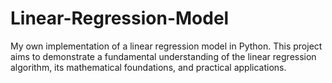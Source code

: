 # Linear-Regression-Model
My own implementation of a linear regression model in Python. This project aims to demonstrate a fundamental understanding of the linear regression algorithm, its mathematical foundations, and practical applications.
